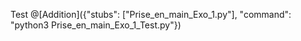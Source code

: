 Test
@[Addition]({"stubs": ["Prise_en_main_Exo_1.py"], "command": "python3 Prise_en_main_Exo_1_Test.py"})
